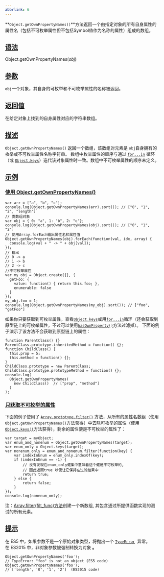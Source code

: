 ```yaml
---
abbrlink: 6
---
```

**`Object.getOwnPropertyNames()`**方法返回一个由指定对象的所有自身属性的属性名（包括不可枚举属性但不包括Symbol值作为名称的属性）组成的数组。
## [语法](https://developer.mozilla.org/zh-cn/docs/web/javascript/reference/global_objects/object/getownpropertynames#Syntax)
Object.getOwnPropertyNames(_obj_)
## [参数](https://developer.mozilla.org/zh-cn/docs/web/javascript/reference/global_objects/object/getownpropertynames#%E5%8F%82%E6%95%B0)
`obj`一个对象，其自身的可枚举和不可枚举属性的名称被返回。
## [返回值](https://developer.mozilla.org/zh-cn/docs/web/javascript/reference/global_objects/object/getownpropertynames#%E8%BF%94%E5%9B%9E%E5%80%BC)
在给定对象上找到的自身属性对应的字符串数组。
## [描述](https://developer.mozilla.org/zh-cn/docs/web/javascript/reference/global_objects/object/getownpropertynames#Description)
`Object.getOwnPropertyNames()` 返回一个数组，该数组对元素是 `obj`自身拥有的枚举或不可枚举属性名称字符串。 数组中枚举属性的顺序与通过 [`for...in`](https://developer.mozilla.org/zh-CN/docs/Web/JavaScript/Reference/Statements/for...in) 循环（或 [`Object.keys`](https://developer.mozilla.org/zh-CN/docs/Web/JavaScript/Reference/Global_Objects/Object/keys)）迭代该对象属性时一致。数组中不可枚举属性的顺序未定义。
## [示例](https://developer.mozilla.org/zh-cn/docs/web/javascript/reference/global_objects/object/getownpropertynames#%E7%A4%BA%E4%BE%8B)
### [使用 Object.getOwnPropertyNames()](https://developer.mozilla.org/zh-cn/docs/web/javascript/reference/global_objects/object/getownpropertynames#%E4%BD%BF%E7%94%A8_Object.getOwnPropertyNames)
```
var arr = ["a", "b", "c"];
console.log(Object.getOwnPropertyNames(arr).sort()); // ["0", "1", "2", "length"]
// 类数组对象
var obj = { 0: "a", 1: "b", 2: "c"};
console.log(Object.getOwnPropertyNames(obj).sort()); // ["0", "1", "2"]
// 使用Array.forEach输出属性名和属性值
Object.getOwnPropertyNames(obj).forEach(function(val, idx, array) {
  console.log(val + " -> " + obj[val]);
});
// 输出
// 0 -> a
// 1 -> b
// 2 -> c
//不可枚举属性
var my_obj = Object.create({}, {
  getFoo: {
    value: function() { return this.foo; },
    enumerable: false
  }
});
my_obj.foo = 1;
console.log(Object.getOwnPropertyNames(my_obj).sort()); // ["foo", "getFoo"]
```
如果你只要获取到可枚举属性，查看[`Object.keys`](https://developer.mozilla.org/zh-CN/docs/Web/JavaScript/Reference/Global_Objects/Object/keys)或用[`for...in`](https://developer.mozilla.org/zh-CN/docs/Web/JavaScript/Reference/Statements/for...in)循环（还会获取到原型链上的可枚举属性，不过可以使用[`hasOwnProperty()`](https://developer.mozilla.org/zh-CN/docs/Web/JavaScript/Reference/Global_Objects/Object/hasOwnProperty)方法过滤掉）。
下面的例子演示了该方法不会获取到原型链上的属性：
```
function ParentClass() {}
ParentClass.prototype.inheritedMethod = function() {};
function ChildClass() {
  this.prop = 5;
  this.method = function() {};
}
ChildClass.prototype = new ParentClass;
ChildClass.prototype.prototypeMethod = function() {};
console.log(
  Object.getOwnPropertyNames(
    new ChildClass()  // ["prop", "method"]
  )
);
```
### [只获取不可枚举的属性](https://developer.mozilla.org/zh-cn/docs/web/javascript/reference/global_objects/object/getownpropertynames#%E5%8F%AA%E8%8E%B7%E5%8F%96%E4%B8%8D%E5%8F%AF%E6%9E%9A%E4%B8%BE%E7%9A%84%E5%B1%9E%E6%80%A7)
下面的例子使用了 [`Array.prototype.filter()`](https://developer.mozilla.org/zh-CN/docs/Web/JavaScript/Reference/Global_Objects/Array/filter) 方法，从所有的属性名数组（使用`Object.getOwnPropertyNames()`方法获得）中去除可枚举的属性（使用[`Object.keys()`](https://developer.mozilla.org/zh-CN/docs/Web/JavaScript/Reference/Global_Objects/Object/keys)方法获得），剩余的属性便是不可枚举的属性了：
```
var target = myObject;
var enum_and_nonenum = Object.getOwnPropertyNames(target);
var enum_only = Object.keys(target);
var nonenum_only = enum_and_nonenum.filter(function(key) {
    var indexInEnum = enum_only.indexOf(key);
    if (indexInEnum == -1) {
        // 没有发现在enum_only健集中意味着这个健是不可枚举的,
        // 因此返回true 以便让它保持在过滤结果中
        return true;
    } else {
        return false;
    }
});
console.log(nonenum_only);
```
注：[Array.filter(filt_func)方法](https://developer.mozilla.org/zh-CN/docs/Web/JavaScript/Reference/Global_Objects/Array/filter)创建一个新数组, 其包含通过所提供函数实现的测试的所有元素。
## [提示](https://developer.mozilla.org/zh-cn/docs/web/javascript/reference/global_objects/object/getownpropertynames#Notes)
在 ES5 中，如果参数不是一个原始对象类型，将抛出一个 [`TypeError`](https://developer.mozilla.org/zh-CN/docs/Web/JavaScript/Reference/Global_Objects/TypeError)  异常。在 ES2015 中，非对象参数被强制转换为对象 **。**
```
Object.getOwnPropertyNames('foo');
// TypeError: "foo" is not an object (ES5 code)
Object.getOwnPropertyNames('foo');
// ['length', '0', '1', '2']  (ES2015 code)
```
